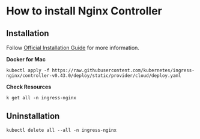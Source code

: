 # How to install Nginx Controller

## Installation

Follow [Official Installation Guide](https://kubernetes.github.io/ingress-nginx/deploy/) for more information.

**Docker for Mac**

```
kubectl apply -f https://raw.githubusercontent.com/kubernetes/ingress-nginx/controller-v0.43.0/deploy/static/provider/cloud/deploy.yaml
```

**Check Resources**

```
k get all -n ingress-nginx
```

## Uninstallation

```
kubectl delete all --all -n ingress-nginx
```
